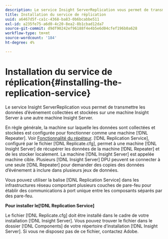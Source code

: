```yaml
---
description: Le service Insight ServerReplication vous permet de transmettre les données d’événement collectées et stockées sur une machine Insight Server à une autre machine Insight Server.
title: Installation du service de réplication
uuid: a6467d5f-ca1c-4368-ba83-0b6bcabbe511
exl-id: a235fe75-a6d0-4c20-8ea2-8b1cbad12da7
source-git-commit: d9df90242ef96188f4e4b5e6d04cfef196b0a628
workflow-type: tm+mt
source-wordcount: '184'
ht-degree: 4%

---
```


# Installation du service de réplication{#installing-the-replication-service}

Le service Insight ServerReplication vous permet de transmettre les données d’événement collectées et stockées sur une machine Insight Server à une autre machine Insight Server.

En règle générale, la machine sur laquelle les données sont collectées et stockées est configurée pour fonctionner comme une machine [!DNL Repeater]. Voir [Fonctionnalité du répéteur](../../../home/c-inst-svr/c-rptr-fntly/c-rptr-fntly.md). [!DNL Replication Service], configuré par le fichier [!DNL Replicate.cfg], permet à une machine [!DNL Insight Server] de récupérer les données de la machine [!DNL Repeater] et de les stocker localement. La machine [!DNL Insight Server] est appelée machine cible. Plusieurs [!DNL Insight Server] DPU peuvent se connecter à une seule [!DNL Repeater] pour demander des copies des données d’événement à inclure dans plusieurs jeux de données.

Vous pouvez utiliser la balise [!DNL Replication Service] dans les infrastructures réseau comportant plusieurs couches de pare-feu pour établir des communications à port unique entre les composants séparés par des pare-feu.

**Pour installer le[!DNL Replication Service]**

Le fichier [!DNL Replicate.cfg] doit être installé dans le cadre de votre installation [!DNL Insight Server]. Vous pouvez trouver le fichier dans le dossier [!DNL Components] de votre répertoire d’installation [!DNL Insight Server]. Si vous ne disposez pas de ce fichier, contactez Adobe.
